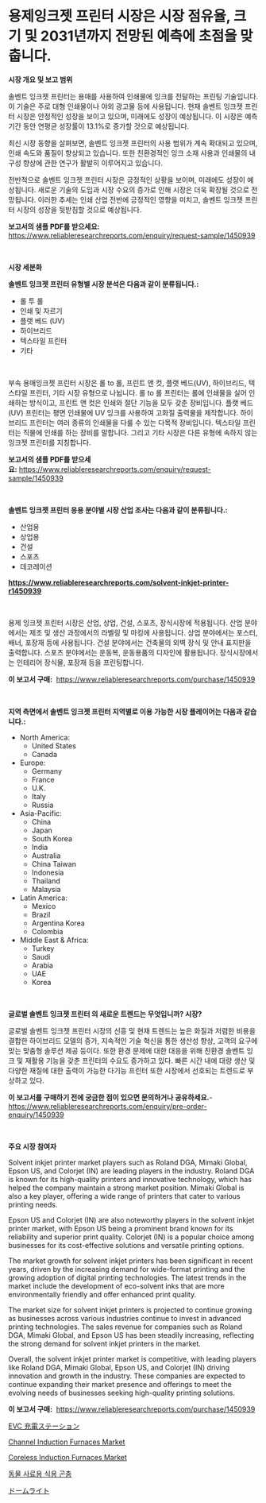 <p><h1>용제잉크젯 프린터 시장은 시장 점유율, 크기 및 2031년까지 전망된 예측에 초점을 맞춥니다.</h1></p><p><strong>시장 개요 및 보고 범위</strong></p>
<p><p>솔벤트 잉크젯 프린터는 용매를 사용하여 인쇄물에 잉크를 전달하는 프린팅 기술입니다. 이 기술은 주로 대형 인쇄물이나 야외 광고물 등에 사용됩니다. 현재 솔벤트 잉크젯 프린터 시장은 안정적인 성장을 보이고 있으며, 미래에도 성장이 예상됩니다. 이 시장은 예측 기간 동안 연평균 성장률이 13.1%로 증가할 것으로 예상됩니다.</p><p>최신 시장 동향을 살펴보면, 솔벤트 잉크젯 프린터의 사용 범위가 계속 확대되고 있으며, 인쇄 속도와 품질이 향상되고 있습니다. 또한 친환경적인 잉크 소재 사용과 인쇄물의 내구성 향상에 관한 연구가 활발히 이루어지고 있습니다.</p><p>전반적으로 솔벤트 잉크젯 프린터 시장은 긍정적인 상황을 보이며, 미래에도 성장이 예상됩니다. 새로운 기술의 도입과 시장 수요의 증가로 인해 시장은 더욱 확장될 것으로 전망됩니다. 이러한 추세는 인쇄 산업 전반에 긍정적인 영향을 미치고, 솔벤트 잉크젯 프린터 시장의 성장을 뒷받침할 것으로 예상됩니다.</p></p>
<p><strong>보고서의 샘플 PDF를 받으세요:</strong> <a href="https://www.reliableresearchreports.com/enquiry/request-sample/1450939">https://www.reliableresearchreports.com/enquiry/request-sample/1450939</a></p>
<p>&nbsp;</p>
<p><strong>시장 세분화</strong></p>
<p><strong>솔벤트 잉크젯 프린터 유형별 시장 분석은 다음과 같이 분류됩니다.:</strong></p>
<p><ul><li>롤 투 롤</li><li>인쇄 및 자르기</li><li>플랫 베드 (UV)</li><li>하이브리드</li><li>텍스타일 프린터</li><li>기타</li></ul></p>
<p>&nbsp;</p>
<p><p>부속 용매잉크젯 프린터 시장은 롤 to 롤, 프린트 앤 컷, 플랫 베드(UV), 하이브리드, 텍스타일 프린터, 기타 시장 유형으로 나뉩니다. 롤 to 롤 프린터는 롤에 인쇄물을 실어 인쇄하는 방식이고, 프린트 앤 컷은 인쇄와 절단 기능을 모두 갖춘 장비입니다. 플랫 베드(UV) 프린터는 평면 인쇄물에 UV 잉크를 사용하여 고화질 출력물을 제작합니다. 하이브리드 프린터는 여러 종류의 인쇄물을 다룰 수 있는 다목적 장비입니다. 텍스타일 프린터는 직물에 인쇄를 하는 장비를 말합니다. 그리고 기타 시장은 다른 유형에 속하지 않는 잉크젯 프린터를 지칭합니다.</p></p>
<p><strong>보고서의 샘플 PDF를 받으세요:</strong>&nbsp;<a href="https://www.reliableresearchreports.com/enquiry/request-sample/1450939">https://www.reliableresearchreports.com/enquiry/request-sample/1450939</a></p>
<p>&nbsp;</p>
<p><strong> 솔벤트 잉크젯 프린터 응용 분야별 시장 산업 조사는 다음과 같이 분류됩니다.:</strong></p>
<p><ul><li>산업용</li><li>상업용</li><li>건설</li><li>스포츠</li><li>데코레이션</li></ul></p>
<p><strong><a href="https://www.reliableresearchreports.com/solvent-inkjet-printer-r1450939">https://www.reliableresearchreports.com/solvent-inkjet-printer-r1450939</a></strong></p>
<p>&nbsp;</p>
<p><p>용제 잉크젯 프린터 시장은 산업, 상업, 건설, 스포츠, 장식시장에 적용됩니다. 산업 분야에서는 제조 및 생산 과정에서의 라벨링 및 마킹에 사용됩니다. 상업 분야에서는 포스터, 배너, 포장재 등에 사용됩니다. 건설 분야에서는 건축물의 외벽 장식 및 안내 표지판을 출력합니다. 스포츠 분야에서는 운동복, 운동용품의 디자인에 활용됩니다. 장식시장에서는 인테리어 장식물, 포장재 등을 프린팅합니다.</p></p>
<p><strong>이 보고서 구매:</strong>&nbsp; <a href="https://www.reliableresearchreports.com/purchase/1450939">https://www.reliableresearchreports.com/purchase/1450939</a></p>
<p>&nbsp;</p>
<p><strong>지역 측면에서 솔벤트 잉크젯 프린터 지역별로 이용 가능한 시장 플레이어는 다음과 같습니다.:</strong></p>
<p><ul>
    <li>
        North America:
        <ul>
            <li>United States</li>
            <li>Canada</li>
        </ul>
    </li>
    <li>
        Europe:
        <ul>
            <li>Germany</li>
            <li>France</li>
            <li>U.K.</li>
            <li>Italy</li>
            <li>Russia</li>
        </ul>
    </li>
    <li>
        Asia-Pacific:
        <ul>
            <li>China</li>
            <li>Japan</li>
            <li>South Korea</li>
            <li>India</li>
            <li>Australia</li>
            <li>China Taiwan</li>
            <li>Indonesia</li>
            <li>Thailand</li>
            <li>Malaysia</li>
        </ul>
    </li>
    <li>
        Latin America:
        <ul>
            <li>Mexico</li>
            <li>Brazil</li>
            <li>Argentina Korea</li>
            <li>Colombia</li>
        </ul>
    </li>
    <li>
        Middle East & Africa:
        <ul>
            <li>Turkey</li>
            <li>Saudi</li>
            <li>Arabia</li>
            <li>UAE</li>
            <li>Korea</li>
        </ul>
    </li>
    </ul></p>
<p>&nbsp;</p>
<p><strong>글로벌 솔벤트 잉크젯 프린터 의 새로운 트렌드는 무엇입니까? 시장?</strong></p>
<p><p>글로벌 솔벤트 잉크젯 프린터 시장의 신흥 및 현재 트렌드는 높은 화질과 저렴한 비용을 결합한 하이브리드 모델의 증가, 지속적인 기술 혁신을 통한 생산성 향상, 고객의 요구에 맞는 맞춤형 솔루션 제공 등이다. 또한 환경 문제에 대한 대응을 위해 친환경 솔벤트 잉크 및 재활용 기능을 갖춘 프린터의 수요도 증가하고 있다. 빠른 시간 내에 대량 생산 및 다양한 재질에 대한 출력이 가능한 다기능 프린터 또한 시장에서 선호되는 트렌드로 부상하고 있다.</p></p>
<p><strong>이 보고서를 구매하기 전에 궁금한 점이 있으면 문의하거나 공유하세요.</strong>- <a href="https://www.reliableresearchreports.com/enquiry/pre-order-enquiry/1450939">https://www.reliableresearchreports.com/enquiry/pre-order-enquiry/1450939</a></p>
<p>&nbsp;</p>
<p><strong>주요 시장 참여자</strong></p>
<p><p>Solvent inkjet printer market players such as Roland DGA, Mimaki Global, Epson US, and Colorjet (IN) are leading players in the industry. Roland DGA is known for its high-quality printers and innovative technology, which has helped the company maintain a strong market position. Mimaki Global is also a key player, offering a wide range of printers that cater to various printing needs.</p><p>Epson US and Colorjet (IN) are also noteworthy players in the solvent inkjet printer market, with Epson US being a prominent brand known for its reliability and superior print quality. Colorjet (IN) is a popular choice among businesses for its cost-effective solutions and versatile printing options.</p><p>The market growth for solvent inkjet printers has been significant in recent years, driven by the increasing demand for wide-format printing and the growing adoption of digital printing technologies. The latest trends in the market include the development of eco-solvent inks that are more environmentally friendly and offer enhanced print quality.</p><p>The market size for solvent inkjet printers is projected to continue growing as businesses across various industries continue to invest in advanced printing technologies. The sales revenue for companies such as Roland DGA, Mimaki Global, and Epson US has been steadily increasing, reflecting the strong demand for solvent inkjet printers in the market.</p><p>Overall, the solvent inkjet printer market is competitive, with leading players like Roland DGA, Mimaki Global, Epson US, and Colorjet (IN) driving innovation and growth in the industry. These companies are expected to continue expanding their market presence and offerings to meet the evolving needs of businesses seeking high-quality printing solutions.</p></p>
<p><strong>이 보고서 구매:</strong>&nbsp;&nbsp;<a href="https://www.reliableresearchreports.com/purchase/1450939">https://www.reliableresearchreports.com/purchase/1450939</a></p>
<p><p><a href="https://medium.com/@addyserr7687/evc%E5%85%85%E9%9B%BB%E3%82%B9%E3%83%86%E3%83%BC%E3%82%B7%E3%83%A7%E3%83%B3%E3%81%AE%E5%B8%82%E5%A0%B4%E3%83%88%E3%83%AC%E3%83%B3%E3%83%89%E3%81%A8%E5%B8%82%E5%A0%B4%E5%88%86%E6%9E%90%E3%81%AF-%E6%9C%9F%E9%96%932024%E5%B9%B4%E3%81%8B%E3%82%892031%E5%B9%B4%E3%81%BE%E3%81%A7%E4%BA%88%E6%B8%AC%E3%81%95%E3%82%8C%E3%81%A6%E3%81%84%E3%81%BE%E3%81%99-5846d5227938">EVC 充電ステーション</a></p><p><a href="https://github.com/seekum/Market-Research-Report-List-2/blob/main/channel-induction-furnaces-market.md">Channel Induction Furnaces Market</a></p><p><a href="https://github.com/nancykennedykellievqfqt2/Market-Research-Report-List-2/blob/main/coreless-induction-furnaces-market.md">Coreless Induction Furnaces Market</a></p><p><a href="https://medium.com/@daveblock56/%EB%8F%99%EB%AC%BC-%EC%82%AC%EB%A3%8C-%EC%8B%9C%EC%9E%A5-%EB%B3%B4%EA%B3%A0%EC%84%9C%EB%8A%94-%EC%9D%B4-%EC%8B%9C%EC%9E%A5%EC%9D%98-%EC%B5%9C%EC%8B%A0-%ED%8A%B8%EB%A0%8C%EB%93%9C-%EB%B0%8F-%EC%84%B1%EC%9E%A5-%EA%B8%B0%ED%9A%8C%EB%A5%BC-%EB%B3%B4%EC%97%AC%EC%A4%8D%EB%8B%88%EB%8B%A4-f9a4392f0355">동물 사료용 식용 곤충</a></p><p><a href="https://medium.com/@teridactyl90/%E3%83%89%E3%83%BC%E3%83%A0%E3%83%A9%E3%82%A4%E3%83%88%E5%B8%82%E5%A0%B4%E8%A6%8F%E6%A8%A1-%E5%B8%82%E5%A0%B4%E5%B1%95%E6%9C%9B%E3%81%8A%E3%82%88%E3%81%B3%E5%B8%82%E5%A0%B4%E4%BA%88%E6%B8%AC-2024%E5%B9%B4%E3%81%8B%E3%82%892031%E5%B9%B4%E3%81%BE%E3%81%A7-7a5e450efed3">ドームライト</a></p></p>